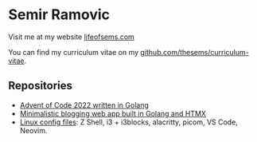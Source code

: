 <!--
**thesems/thesems** is a ✨ _special_ ✨ repository because its `README.md` (this file) appears on your GitHub profile.

Here are some ideas to get you started:

- 🔭 I’m currently working on ...
- 🌱 I’m currently learning ...
- 👯 I’m looking to collaborate on ...
- 🤔 I’m looking for help with ...
- 💬 Ask me about ...
- 📫 How to reach me: ...
- 😄 Pronouns: ...
- ⚡ Fun fact: ...
-->

# Semir Ramovic

Visit me at my website [lifeofsems.com](https://lifeofsems.com)

You can find my curriculum vitae on my [github.com/thesems/curriculum-vitae](https://github.com/thesems/curriculum-vitae/blob/main/main.pdf).

## Repositories
- [Advent of Code 2022 written in Golang](https://github.com/thesems/advent-of-code-2022-go-lang)
- [Minimalistic blogging web app built in Golang and HTMX](https://github.com/thesems/micro-blogger-golang)
- [Linux config files](https://github.com/thesems/.config): Z Shell, i3 + i3blocks, alacritty, picom, VS Code, Neovim.
